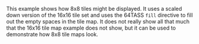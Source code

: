 This example shows how 8x8 tiles might be displayed. It uses a scaled down version of the 16x16 tile set and uses the 64TASS `fill` directive to fill out the empty spaces in the tile map. It does not really show all that much that the 16x16 tile map example does not show, but it can be used to demonstrate how 8x8 tile maps look.
